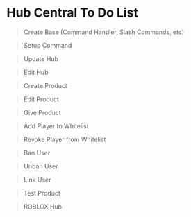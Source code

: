 # Hub Central To Do List

> Create Base (Command Handler, Slash Commands, etc)

> Setup Command

> Update Hub

> Edit Hub

> Create Product

> Edit Product

> Give Product

> Add Player to Whitelist

> Revoke Player from Whitelist

> Ban User

> Unban User

> Link User

> Test Product

> ROBLOX Hub
